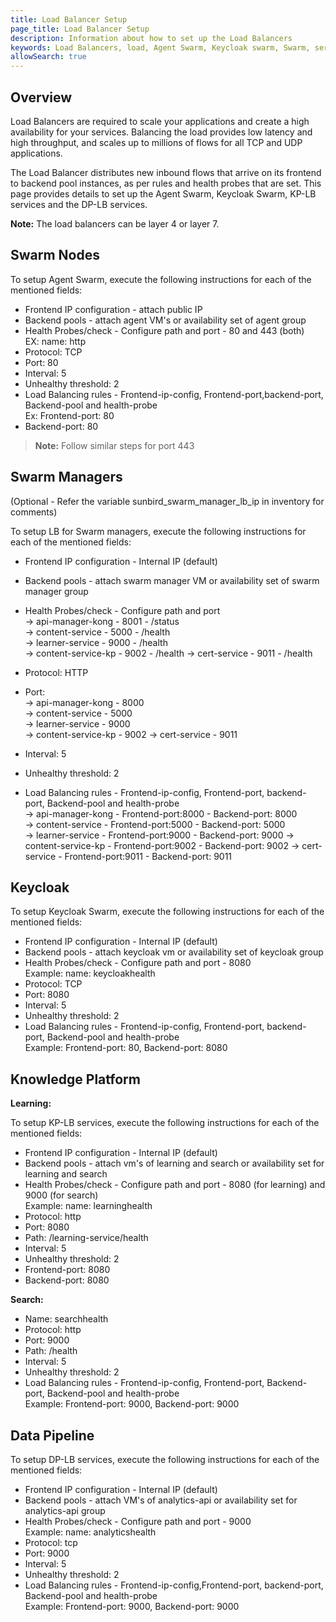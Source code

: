 ```yaml
---
title: Load Balancer Setup
page_title: Load Balancer Setup
description: Information about how to set up the Load Balancers
keywords: Load Balancers, load, Agent Swarm, Keycloak swarm, Swarm, services, KP-LB Services, DP-LB Services, setup
allowSearch: true
---
```


## Overview

Load Balancers are required to scale your applications and create a high availability for your services. Balancing the load provides
low latency and high throughput, and scales up to millions of flows for all TCP and UDP applications.

The Load Balancer distributes new inbound flows that arrive on its frontend to backend pool instances, as per rules and health probes that are set. This page provides details to set up the Agent Swarm, Keycloak Swarm, KP-LB services and the DP-LB services.

**Note:** The load balancers can be layer 4 or layer 7.

## Swarm Nodes

To setup Agent Swarm, execute the following instructions for each of the mentioned fields: 

- Frontend IP configuration - attach public IP
- Backend pools - attach agent VM's or availability set of agent group
- Health Probes/check - Configure path and port - 80 and 443 (both)  
EX: name: http 
- Protocol: TCP   
- Port: 80  
- Interval: 5  
- Unhealthy threshold: 2  
- Load Balancing rules - Frontend-ip-config, Frontend-port,backend-port, Backend-pool and health-probe    
Ex: Frontend-port: 80
- Backend-port: 80


> **Note:** Follow similar steps for port 443

## Swarm Managers
(Optional - Refer the variable sunbird_swarm_manager_lb_ip in inventory for comments)


To setup LB for Swarm managers, execute the following instructions for each of the mentioned fields: 
- Frontend IP configuration - Internal IP (default)
- Backend pools - attach swarm manager VM or availability set of swarm manager group
- Health Probes/check - Configure path and port   
       ->   api-manager-kong    - 8001 - /status    
       ->   content-service     - 5000 - /health   
       ->   learner-service     - 9000 - /health  
       ->   content-service-kp  - 9002 - /health
       ->   cert-service        - 9011 - /health 
       
- Protocol: HTTP
- Port:    
       ->   api-manager-kong   - 8000   
       ->   content-service    - 5000   
       ->   learner-service    - 9000   
       ->   content-service-kp - 9002
       ->   cert-service       - 9011
       
- Interval: 5 
- Unhealthy threshold: 2  
- Load Balancing rules - Frontend-ip-config, Frontend-port, backend-port, Backend-pool and health-probe   
       ->   api-manager-kong   - Frontend-port:8000 - Backend-port: 8000    
       ->   content-service    - Frontend-port:5000 - Backend-port: 5000    
       ->   learner-service    - Frontend-port:9000 - Backend-port: 9000
       ->   content-service-kp - Frontend-port:9002 - Backend-port: 9002
       ->   cert-service       - Frontend-port:9011 - Backend-port: 9011
       

## Keycloak

To setup Keycloak Swarm, execute the following instructions for each of the mentioned fields:  
- Frontend IP configuration - Internal IP (default)
- Backend pools - attach keycloak vm or availability set of keycloak group
- Health Probes/check - Configure path and port - 8080  
    Example: name: keycloakhealth 
- Protocol: TCP 
- Port: 8080 
- Interval: 5 
- Unhealthy threshold: 2
- Load Balancing rules - Frontend-ip-config, Frontend-port, backend-port, Backend-pool and health-probe  
    Example: Frontend-port: 80, Backend-port: 8080


## Knowledge Platform 

**Learning:**

To setup KP-LB services, execute the following instructions for each of the mentioned fields: 
- Frontend IP configuration - Internal IP (default)
- Backend pools - attach vm's of learning and search or availability set for learning and search
- Health Probes/check - Configure path and port - 8080 (for learning) and 9000 (for search)  
    Example: name: learninghealth 
- Protocol: http 
- Port: 8080 
- Path: /learning-service/health
- Interval: 5 
- Unhealthy threshold: 2
- Frontend-port: 8080
- Backend-port: 8080


**Search:**

- Name: searchhealth 
- Protocol: http 
- Port: 9000 
- Path: /health 
- Interval: 5 
- Unhealthy threshold: 2
- Load Balancing rules - Frontend-ip-config, Frontend-port, Backend-port, Backend-pool and health-probe  
    Example: Frontend-port: 9000, Backend-port: 9000


## Data Pipeline

To setup DP-LB services, execute the following instructions for each of the mentioned fields: 

- Frontend IP configuration - Internal IP (default)
- Backend pools - attach VM's of analytics-api or availability set for analytics-api group
- Health Probes/check - Configure path and port - 9000  
    Example: name: analyticshealth 
- Protocol: tcp 
- Port: 9000 
- Interval: 5 
- Unhealthy threshold: 2
- Load Balancing rules - Frontend-ip-config,Frontend-port, backend-port, Backend-pool and health-probe  
Example: Frontend-port: 9000, Backend-port: 9000  
